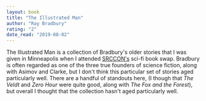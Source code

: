 ```yaml
---
layout: book
title: "The Illustrated Man"
author: "Ray Bradbury"
rating: "2"
date_read: "2019-08-02"
---
```


The Illustrated Man is a collection of Bradbury's older stories that I was given
in Minneapolis when I attended [SRCCON's](https://srccon.org) sci-fi book swap.
Bradbury is often regarded as one of the three true founders of science fiction,
along with Asimov and Clarke, but I don't think this particular set of stories
aged particularly well. There are a handful of standouts here, (I though that
_The Veldt_ and _Zero Hour_ were quite good, along with _The Fox and the
Forest_), but overall I thought that the collection hasn't aged particularly
well.

